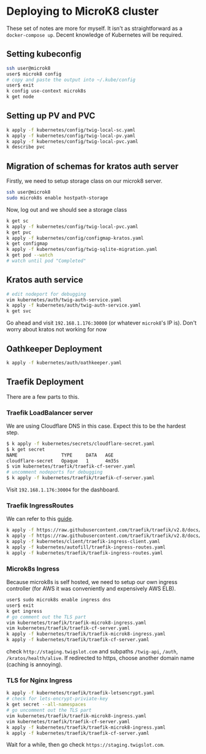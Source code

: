 # Deploying to MicroK8 cluster
These set of notes are more for myself. It isn't as straightforward as a `docker-compose up`. Decent knowledge of Kubernetes will be required.
## Setting kubeconfig
```bash
ssh user@microk8
user$ microk8 config
# copy and paste the output into ~/.kube/config
user$ exit
k config use-context microk8s
k get node
```
## Setting up PV and PVC
```bash
k apply -f kubernetes/config/twig-local-sc.yaml
k apply -f kubernetes/config/twig-local-pv.yaml
k apply -f kubernetes/config/twig-local-pvc.yaml
k describe pvc
```
## Migration of schemas for kratos auth server
Firstly, we need to setup storage class on our microk8 server.
```bash
ssh user@microk8
sudo microk8s enable hostpath-storage
```
Now, log out and we should see a storage class 
```bash
k get sc
k apply -f kubernetes/config/twig-local-pvc.yaml
k get pvc
k apply -f kubernetes/config/configmap-kratos.yaml
k get configmap
k apply -f kubernetes/config/twig-sqlite-migration.yaml
k get pod --watch
# watch until pod "Completed"
```
## Kratos auth service
```bash
# edit nodeport for debugging
vim kubernetes/auth/twig-auth-service.yaml
k apply -f kubernetes/auth/twig-auth-service.yaml
k get svc
```
Go ahead and visit `192.168.1.176:30000` (or whatever `microk8`'s IP is). 
Don't worry about kratos not working for now

## Oathkeeper Deployment
```bash
k apply -f kubernetes/auth/oathkeeper.yaml
```

## Traefik Deployment
There are a few parts to this. 
### Traefik LoadBalancer server
We are using Cloudflare DNS in this case. Expect this to be the hardest step.
```bash
$ k apply -f kubernetes/secrets/cloudflare-secret.yaml
$ k get secret
NAME                TYPE     DATA   AGE
cloudflare-secret   Opaque   1      4m35s
$ vim kubernetes/traefik/traefik-cf-server.yaml
# uncomment nodeports for debugging
$ k apply -f kubernetes/traefik/traefik-cf-server.yaml
```
Visit `192.168.1.176:30004` for the dashboard.
### Traefik IngressRoutes
We can refer to this [guide](https://doc.traefik.io/traefik/user-guides/crd-acme/).
```bash
k apply -f https://raw.githubusercontent.com/traefik/traefik/v2.8/docs/content/reference/dynamic-configuration/kubernetes-crd-definition-v1.yml
k apply -f https://raw.githubusercontent.com/traefik/traefik/v2.8/docs/content/reference/dynamic-configuration/kubernetes-crd-rbac.yml
k apply -f kubernetes/client/traefik-ingress-client.yaml
k apply -f kubernetes/autofill/traefik-ingress-routes.yaml 
k apply -f kubernetes/traefik/traefik-ingress-routes.yaml
```

### Microk8s Ingress
Because microk8s is self hosted, we need to setup our own ingress controller (for AWS it was conveniently and expensively AWS ELB).
```bash
user$ sudo microk8s enable ingress dns 
user$ exit 
k get ingress
# go comment out the TLS part
vim kubernetes/traefik/traefik-microk8-ingress.yaml
vim kubernetes/traefik/traefik-cf-server.yaml
k apply -f kubernetes/traefik/traefik-microk8-ingress.yaml
k apply -f kubernetes/traefik/traefik-cf-server.yaml
```
check `http://staging.twigslot.com` and subpaths `/twig-api`, `/auth`, `/kratos/health/alive`.
If redirected to https, choose another domain name (caching is annoying).

### TLS for Nginx Ingress
```bash
k apply -f kubernetes/traefik/traefik-letsencrypt.yaml
# check for lets-encrypt-priviate-key
k get secret --all-namespaces
# go uncomment out the TLS part
vim kubernetes/traefik/traefik-microk8-ingress.yaml
vim kubernetes/traefik/traefik-cf-server.yaml
k apply -f kubernetes/traefik/traefik-microk8-ingress.yaml
k apply -f kubernetes/traefik/traefik-cf-server.yaml
```
Wait for a while, then go check `https://staging.twigslot.com`.